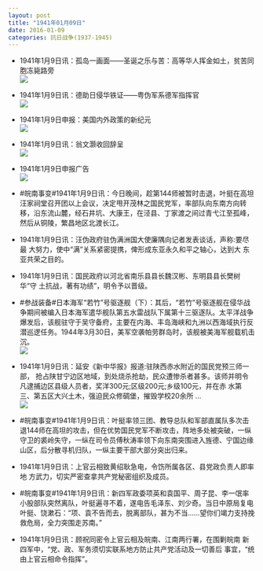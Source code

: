 ```yaml
---
layout: post
title: "1941年01月09日"
date: 2016-01-09
categories: 抗日战争(1937-1945)
---
```


<meta name="referrer" content="no-referrer" />

- 1941年1月9日讯：孤岛一画面——圣诞之乐与苦：高等华人挥金如土，贫苦同胞冻毙路旁 <br/><img src="https://ww1.sinaimg.cn/large/aca367d8jw1eztnz0vlsmj20rb0brmzy.jpg" />

- 1941年1月9日讯：德助日侵华铁证——粤伪军系德军指挥官 <br/><img src="https://ww3.sinaimg.cn/large/aca367d8jw1eztm8cip1mj20fs0bqmyp.jpg" />

- 1941年1月9日申报：美国内外政策的新纪元 <br/><img src="https://ww1.sinaimg.cn/large/aca367d8jw1eztki0v3p5j20u10y07ro.jpg" />

- 1941年1月9日讯：翁文灏收回辞呈 <br/><img src="https://ww1.sinaimg.cn/large/aca367d8jw1eztir05oknj206306zaak.jpg" />

- 1941年1月9日申报广告 <br/><img src="https://ww1.sinaimg.cn/large/aca367d8jw1eztdk915n5j20ph0hdq86.jpg" />

- #皖南事变#1941年1月9日讯：今日晚间，趁第144师被暂时击退，叶挺在高坦汪家祠堂召开团以上会议，决定甩开茂林之国民党军，率部队向东南方向转移，沿东流山麓，经石井坑、大康王，在泾县、丁家渡之间过青弋江至孤峰，然后从铜陵，繁昌地区北渡长江。 

- 1941年1月9日讯：汪伪政府驻伪满洲国大使廉隅向记者发表谈话，声称:要尽最 大努力，使中“满”关系紧密提携，俾形成东亚永久和平之轴心，达到大 东亚共荣之目的。 

- 1941年1月9日讯：国民政府以河北省南乐县县长魏汉彬、东明县县长樊树华“守 土抗战，著有功绩”，明令予以晋级。 

- #参战装备#日本海军“若竹”号驱逐舰（下）：其后，“若竹”号驱逐舰在侵华战争期间被编入日本海军遣华舰队第五水雷战队下属第十三驱逐队。太平洋战争爆发后，该舰驻守于吴守备府，主要在内海、丰岛海峡和九洲以西海域执行反潜巡逻任务。1944年3月30日，美军空袭帕劳群岛时，该舰被美海军舰载机击沉。 <br/><img src="https://ww2.sinaimg.cn/large/aca367d8jw1ezt0k7t7tcj20j60513z0.jpg" />

- 1941年1月9日讯：延安《新中华报》报道:驻陕西赤水附近的国民党预三师一部， 抢占陕甘宁边区地域，到处烧杀抢劫，民众遭惨杀者甚多。该师并明令 凡逮捕边区县级人员者，奖洋300元;区级200元;乡级100元，并在赤 水第三、第五区大兴土木，强迫民众修碉堡，摧毁学校20余所 ...  <br/><img src="https://ww4.sinaimg.cn/large/aca367d8jw1ezszocjp21j20c8090wfg.jpg" />

- #皖南事变#1941年1月9日讯：叶挺率领三团、教导总队和军部直属队多次击退144师在高坦的攻击，但在优势国民党军不断攻击，阵地多处被突破，一纵守卫的裘岭失守，一纵在司令员傅秋涛率领下向东南突围进入旌德、宁国边缘山区，后分散寻机归队，一纵主要干部大部分突出归来。 

- 1941年1月9日讯：上官云相致黄绍耿急电，令饬所属各区、县党政负责人即率地 方武力，切实严密查拿共产党秘密组织及成员。 

- #皖南事变#1941年1月9日讯：新四军政委项英和袁国平、周子昆、李一氓率小股部队突然离队，叶挺遍寻不着，遂电告毛泽东、刘少奇。当日中原局复电叶挺、饶漱石：“项、袁不告而去，脱离部队，甚为不当……望你们竭力支持挽救危局，全力突围走苏南。” 

- 1941年1月9日讯：顾祝同密令上官云相及皖南、江南两行署，在围剿皖南 新四军中，“党、政、军务须切实联系地方防止共产党活动及一切善后 事宜，“统由上官云相命令指挥”。 

